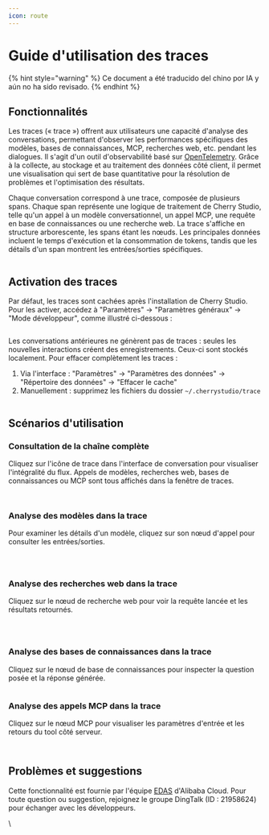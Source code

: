 ```yaml
---
icon: route
---
```

# Guide d'utilisation des traces


{% hint style="warning" %}
Ce document a été traducido del chino por IA y aún no ha sido revisado.
{% endhint %}




## Fonctionnalités

Les traces (« trace ») offrent aux utilisateurs une capacité d'analyse des conversations, permettant d'observer les performances spécifiques des modèles, bases de connaissances, MCP, recherches web, etc. pendant les dialogues. Il s'agit d'un outil d'observabilité basé sur [OpenTelemetry](https://opentelemetry.io/docs/languages/js/). Grâce à la collecte, au stockage et au traitement des données côté client, il permet une visualisation qui sert de base quantitative pour la résolution de problèmes et l'optimisation des résultats.

Chaque conversation correspond à une trace, composée de plusieurs spans. Chaque span représente une logique de traitement de Cherry Studio, telle qu'un appel à un modèle conversationnel, un appel MCP, une requête en base de connaissances ou une recherche web. La trace s'affiche en structure arborescente, les spans étant les nœuds. Les principales données incluent le temps d'exécution et la consommation de tokens, tandis que les détails d'un span montrent les entrées/sorties spécifiques.

<figure><img src="../.gitbook/assets/trace2.gif" alt=""><figcaption></figcaption></figure>

## Activation des traces

Par défaut, les traces sont cachées après l'installation de Cherry Studio. Pour les activer, accédez à "Paramètres" → "Paramètres généraux" → "Mode développeur", comme illustré ci-dessous :

<figure><img src="../.gitbook/assets/image (84).png" alt=""><figcaption></figcaption></figure>

Les conversations antérieures ne génèrent pas de traces : seules les nouvelles interactions créent des enregistrements. Ceux-ci sont stockés localement. Pour effacer complètement les traces : 
1. Via l'interface : "Paramètres" → "Paramètres des données" → "Répertoire des données" → "Effacer le cache"
2. Manuellement : supprimez les fichiers du dossier `~/.cherrystudio/trace`

<figure><img src="../.gitbook/assets/image (85).png" alt=""><figcaption></figcaption></figure>

## Scénarios d'utilisation

### Consultation de la chaîne complète

Cliquez sur l'icône de trace dans l'interface de conversation pour visualiser l'intégralité du flux. Appels de modèles, recherches web, bases de connaissances ou MCP sont tous affichés dans la fenêtre de traces.

<figure><img src="../.gitbook/assets/image (1).png" alt=""><figcaption></figcaption></figure>

<figure><img src="../.gitbook/assets/image (86).png" alt=""><figcaption></figcaption></figure>

### Analyse des modèles dans la trace

Pour examiner les détails d'un modèle, cliquez sur son nœud d'appel pour consulter les entrées/sorties.

<figure><img src="../.gitbook/assets/image (87).png" alt=""><figcaption></figcaption></figure>

<figure><img src="../.gitbook/assets/image (88).png" alt=""><figcaption></figcaption></figure>

<figure><img src="../.gitbook/assets/image (89).png" alt=""><figcaption></figcaption></figure>

### Analyse des recherches web dans la trace

Cliquez sur le nœud de recherche web pour voir la requête lancée et les résultats retournés.

<figure><img src="../.gitbook/assets/image (2).png" alt=""><figcaption></figcaption></figure>

<figure><img src="../.gitbook/assets/image (150).png" alt=""><figcaption></figcaption></figure>

<figure><img src="../.gitbook/assets/image (151).png" alt=""><figcaption></figcaption></figure>

### Analyse des bases de connaissances dans la trace

Cliquez sur le nœud de base de connaissances pour inspecter la question posée et la réponse générée.

<figure><img src="../.gitbook/assets/image (152).png" alt=""><figcaption></figcaption></figure>

### Analyse des appels MCP dans la trace

Cliquez sur le nœud MCP pour visualiser les paramètres d'entrée et les retours du tool côté serveur.

<figure><img src="../.gitbook/assets/image (153).png" alt=""><figcaption></figcaption></figure>

<figure><img src="../.gitbook/assets/image (154).png" alt=""><figcaption></figcaption></figure>

## Problèmes et suggestions

Cette fonctionnalité est fournie par l'équipe [EDAS](https://www.aliyun.com/product/edas) d'Alibaba Cloud. Pour toute question ou suggestion, rejoignez le groupe DingTalk (ID : 21958624) pour échanger avec les développeurs.

\